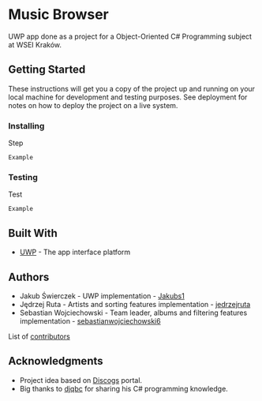 # Music Browser

UWP app done as a project for a Object-Oriented C# Programming subject at WSEI Kraków.

## Getting Started

These instructions will get you a copy of the project up and running on your local machine for development and testing purposes. See deployment for notes on how to deploy the project on a live system.

### Installing

<NOT IMPLEMENTED>

Step

```
Example
```

<SCREENS OF A PROGRAM>

### Testing

Test

```
Example
```

## Built With

* [UWP](https://docs.microsoft.com/pl-pl/windows/uwp/) - The app interface platform

## Authors

* Jakub Świerczek -  UWP implementation - [Jakubs1](https://github.com/Jakubs1)
* Jędrzej Ruta - Artists and sorting features implementation - [jedrzejruta](https://github.com/jedrzejruta)
* Sebastian Wojciechowski - Team leader, albums and filtering features implementation - [sebastianwojciechowski6](https://github.com/sebastianwojciechowski6)

List of [contributors](https://github.com/sebastianwojciechowski6/MusicBrowser/contributors)

## Acknowledgments

* Project idea based on [Discogs](https://discogs.com) portal.
* Big thanks to [djqbc](https://github.com/djqbc) for sharing his C# programming knowledge.
